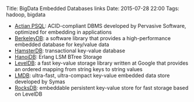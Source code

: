 Title: BigData Embedded Databases links
Date: 2015-07-28 22:00
Tags: hadoop, bigdata

- [Actian PSQL](http://www.actian.com/products/operational-databases/): ACID-compliant DBMS developed by Pervasive Software, optimized for embedding in applications
- [BerkeleyDB](http://www.oracle.com/us/products/database/berkeley-db/overview/index.html): a software library that provides a high-performance embedded database for key/value data
- [HamsterDB](http://hamsterdb.com/): transactional key-value database
- [HanoiDB](https://github.com/krestenkrab/hanoidb): Erlang LSM BTree Storage
- [LevelDB](https://code.google.com/p/leveldb/): a fast key-value storage library written at Google that provides an ordered mapping from string keys to string values
- [LMDB](http://symas.com/mdb/): ultra-fast, ultra-compact key-value embedded data store developed by Symas
- [RocksDB](http://rocksdb.org/): embeddable persistent key-value store for fast storage based on LevelDB

